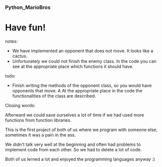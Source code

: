 ### Python_MarioBros


# Have fun!


notes:
- We have implemented an opponent that does not move. It looks like a cactus.  
- Unfortunately we could not finish the enemy class. In the code you can see at the appropriate place which functions it should have. 

todo: 
- Finish writing the methods of the opponent class, so you would have opponents that move. A
  At the appropriate place in the code the functionalities of the class are described.
  

Closing words: 

Afterward we could save ourselves a lot of time if we had used more functions from function libraries. 

This is the first project of both of us where we program with someone else, sometimes it was a pain in the ass. 

We didn't talk very well at the beginning and often had problems to implement code from each other. So we had to delete a lot of code. 

Both of us lerned a lot and enjoyed the programming languages anyway :)  
